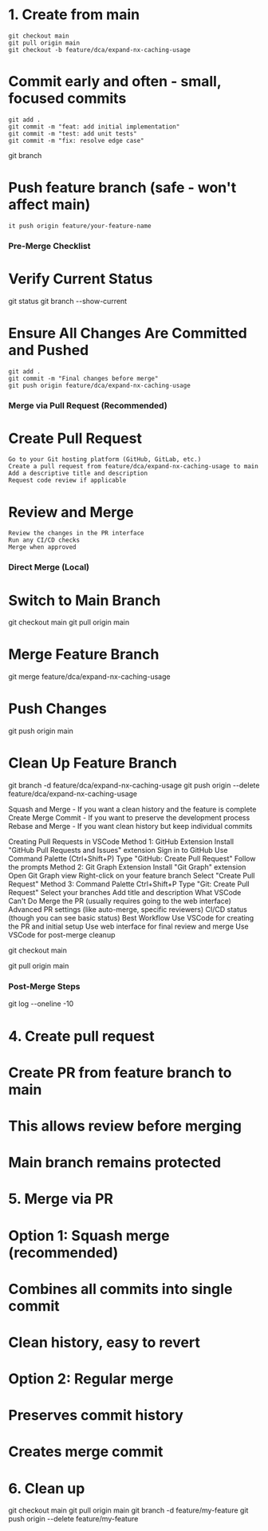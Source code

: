 # 1. Create from main
    git checkout main
    git pull origin main
    git checkout -b feature/dca/expand-nx-caching-usage

# Commit early and often - small, focused commits
    git add .
    git commit -m "feat: add initial implementation"
    git commit -m "test: add unit tests"
    git commit -m "fix: resolve edge case"


git branch


# Push feature branch (safe - won't affect main)
    it push origin feature/your-feature-name




### Pre-Merge Checklist ###

# Verify Current Status
   git status
   git branch --show-current

# Ensure All Changes Are Committed and Pushed
    git add .
    git commit -m "Final changes before merge"
    git push origin feature/dca/expand-nx-caching-usage




### Merge via Pull Request (Recommended) ###


# Create Pull Request
    Go to your Git hosting platform (GitHub, GitLab, etc.)
    Create a pull request from feature/dca/expand-nx-caching-usage to main
    Add a descriptive title and description
    Request code review if applicable

# Review and Merge
    Review the changes in the PR interface
    Run any CI/CD checks
    Merge when approved



### Direct Merge (Local) ###

# Switch to Main Branch
   git checkout main
   git pull origin main

# Merge Feature Branch
   git merge feature/dca/expand-nx-caching-usage

# Push Changes
   git push origin main

# Clean Up Feature Branch
   git branch -d feature/dca/expand-nx-caching-usage
   git push origin --delete feature/dca/expand-nx-caching-usage


Squash and Merge - If you want a clean history and the feature is complete
Create Merge Commit - If you want to preserve the development process
Rebase and Merge - If you want clean history but keep individual commits



Creating Pull Requests in VSCode
Method 1: GitHub Extension
Install "GitHub Pull Requests and Issues" extension
Sign in to GitHub
Use Command Palette (Ctrl+Shift+P)
Type "GitHub: Create Pull Request"
Follow the prompts
Method 2: Git Graph Extension
Install "Git Graph" extension
Open Git Graph view
Right-click on your feature branch
Select "Create Pull Request"
Method 3: Command Palette
Ctrl+Shift+P
Type "Git: Create Pull Request"
Select your branches
Add title and description
What VSCode Can't Do
Merge the PR (usually requires going to the web interface)
Advanced PR settings (like auto-merge, specific reviewers)
CI/CD status (though you can see basic status)
Best Workflow
Use VSCode for creating the PR and initial setup
Use web interface for final review and merge
Use VSCode for post-merge cleanup






git checkout main

git pull origin main



### Post-Merge Steps ###
   git log --oneline -10






# 4. Create pull request
# Create PR from feature branch to main
# This allows review before merging
# Main branch remains protected


# 5. Merge via PR
# Option 1: Squash merge (recommended)
# Combines all commits into single commit
# Clean history, easy to revert

# Option 2: Regular merge
# Preserves commit history
# Creates merge commit






# 6. Clean up
git checkout main
git pull origin main
git branch -d feature/my-feature
git push origin --delete feature/my-feature